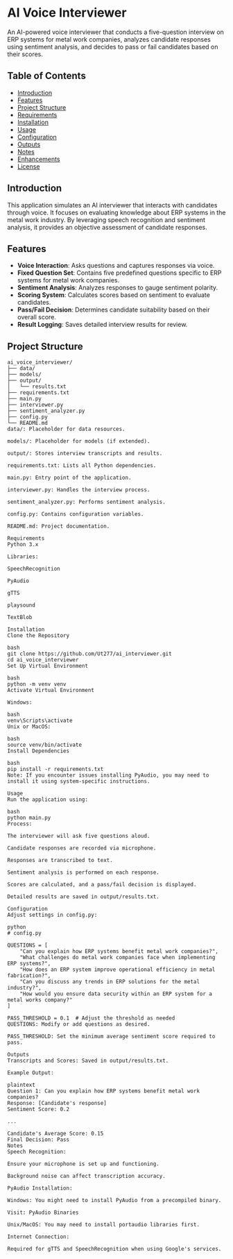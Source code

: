 # AI Voice Interviewer

An AI-powered voice interviewer that conducts a five-question interview on ERP systems for metal work companies, analyzes candidate responses using sentiment analysis, and decides to pass or fail candidates based on their scores.

## Table of Contents

- [Introduction](#introduction)
- [Features](#features)
- [Project Structure](#project-structure)
- [Requirements](#requirements)
- [Installation](#installation)
- [Usage](#usage)
- [Configuration](#configuration)
- [Outputs](#outputs)
- [Notes](#notes)
- [Enhancements](#enhancements)
- [License](#license)

## Introduction

This application simulates an AI interviewer that interacts with candidates through voice. It focuses on evaluating knowledge about ERP systems in the metal work industry. By leveraging speech recognition and sentiment analysis, it provides an objective assessment of candidate responses.

## Features

- **Voice Interaction**: Asks questions and captures responses via voice.
- **Fixed Question Set**: Contains five predefined questions specific to ERP systems for metal work companies.
- **Sentiment Analysis**: Analyzes responses to gauge sentiment polarity.
- **Scoring System**: Calculates scores based on sentiment to evaluate candidates.
- **Pass/Fail Decision**: Determines candidate suitability based on their overall score.
- **Result Logging**: Saves detailed interview results for review.

## Project Structure

```plaintext
ai_voice_interviewer/
├── data/
├── models/
├── output/
│   └── results.txt
├── requirements.txt
├── main.py
├── interviewer.py
├── sentiment_analyzer.py
├── config.py
└── README.md
data/: Placeholder for data resources.

models/: Placeholder for models (if extended).

output/: Stores interview transcripts and results.

requirements.txt: Lists all Python dependencies.

main.py: Entry point of the application.

interviewer.py: Handles the interview process.

sentiment_analyzer.py: Performs sentiment analysis.

config.py: Contains configuration variables.

README.md: Project documentation.

Requirements
Python 3.x

Libraries:

SpeechRecognition

PyAudio

gTTS

playsound

TextBlob

Installation
Clone the Repository

bash
git clone https://github.com/Ut277/ai_interviewer.git
cd ai_voice_interviewer
Set Up Virtual Environment

bash
python -m venv venv
Activate Virtual Environment

Windows:

bash
venv\Scripts\activate
Unix or MacOS:

bash
source venv/bin/activate
Install Dependencies

bash
pip install -r requirements.txt
Note: If you encounter issues installing PyAudio, you may need to install it using system-specific instructions.

Usage
Run the application using:

bash
python main.py
Process:

The interviewer will ask five questions aloud.

Candidate responses are recorded via microphone.

Responses are transcribed to text.

Sentiment analysis is performed on each response.

Scores are calculated, and a pass/fail decision is displayed.

Detailed results are saved in output/results.txt.

Configuration
Adjust settings in config.py:

python
# config.py

QUESTIONS = [
    "Can you explain how ERP systems benefit metal work companies?",
    "What challenges do metal work companies face when implementing ERP systems?",
    "How does an ERP system improve operational efficiency in metal fabrication?",
    "Can you discuss any trends in ERP solutions for the metal industry?",
    "How would you ensure data security within an ERP system for a metal works company?"
]

PASS_THRESHOLD = 0.1  # Adjust the threshold as needed
QUESTIONS: Modify or add questions as desired.

PASS_THRESHOLD: Set the minimum average sentiment score required to pass.

Outputs
Transcripts and Scores: Saved in output/results.txt.

Example Output:

plaintext
Question 1: Can you explain how ERP systems benefit metal work companies?
Response: [Candidate's response]
Sentiment Score: 0.2

...

Candidate's Average Score: 0.15
Final Decision: Pass
Notes
Speech Recognition:

Ensure your microphone is set up and functioning.

Background noise can affect transcription accuracy.

PyAudio Installation:

Windows: You might need to install PyAudio from a precompiled binary.

Visit: PyAudio Binaries

Unix/MacOS: You may need to install portaudio libraries first.

Internet Connection:

Required for gTTS and SpeechRecognition when using Google's services.
